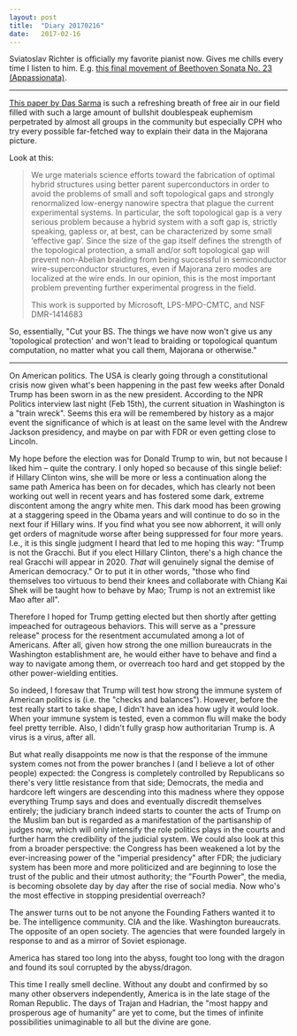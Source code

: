 ```yaml
---
layout: post
title:  "Diary 20170216"
date:   2017-02-16
---
```


Sviatoslav Richter is officially my favorite pianist now. Gives me chills every time I listen to him. E.g. [this final movement of Beethoven Sonata No. 23 (Appassionata)](https://itun.es/us/AsF7x?i=401470629).

---

[This paper by Das Sarma](https://arxiv.org/abs/1702.03976) is such a refreshing breath of free air in our field filled with such a large amount of bullshit doublespeak euphemism perpetrated by almost all groups in the community but especially CPH who try every possible far-fetched way to explain their data in the Majorana picture.

Look at this:

> We urge materials science efforts toward the fabrication of optimal hybrid structures using better parent superconductors in order to avoid the problems of small and soft topological gaps and strongly renormalized low-energy nanowire spectra that plague the current experimental systems. In particular, the soft topological gap is a very serious problem because a hybrid system with a soft gap is, strictly speaking, gapless or, at best, can be characterized by some small ‘effective gap’. Since the size of the gap itself defines the strength of the topological protection, a small and/or soft topological gap will prevent non-Abelian braiding from being successful in semiconductor wire-superconductor structures, even if Majorana zero modes are localized at the wire ends. In our opinion, this is the most important problem preventing further experimental progress in the field.
>
> This work is supported by Microsoft, LPS-MPO-CMTC, and NSF DMR-1414683

So, essentially, "Cut your BS. The things we have now won't give us any 'topological protection' and won't lead to braiding or topological quantum computation, no matter what you call them, Majorana or otherwise."

---

On American politics. The USA is clearly going through a constitutional crisis now given what's been happening in the past few weeks after Donald Trump has been sworn in as the new president. According to the NPR Politics interview last night (Feb 15th), the current situation in Washington is a "train wreck". Seems this era will be remembered by history as a major event the significance of which is at least on the same level with the Andrew Jackson presidency, and maybe on par with FDR or even getting close to Lincoln.

My hope before the election was for Donald Trump to win, but not because I liked him – quite the contrary. I only hoped so because of this single belief: if Hillary Clinton wins, she will be more or less a continuation along the same path America has been on for decades, which has clearly not been working out well in recent years and has fostered some dark, extreme discontent among the angry white men. This dark mood has been growing at a staggering speed in the Obama years and will continue to do so in the next four if Hillary wins. If you find what you see now abhorrent, it will only get orders of magnitude worse after being suppressed for four more years. I.e., it is this single judgment I heard that led to me hoping this way: "Trump is not the Gracchi. But if you elect Hillary Clinton, there's a high chance the real Gracchi will appear in 2020. _That_ will genuinely signal the demise of American democracy." Or to put it in other words, "those who find themselves too virtuous to bend their knees and collaborate with Chiang Kai Shek will be taught how to behave by Mao; Trump is not an extremist like Mao after all". 

Therefore I hoped for Trump getting elected but then shortly after getting impeached for outrageous behaviors. This will serve as a "pressure release" process for the resentment accumulated among a lot of Americans. After all, given how strong the one million bureaucrats in the Washington establishment are, he would either have to behave and find a way to navigate among them, or overreach too hard and get stopped by the other power-wielding entities.

So indeed, I foresaw that Trump will test how strong the immune system of American politics is (i.e. the "checks and balances"). However, before the test really start to take shape, I didn't have an idea how ugly it would look. When your immune system is tested, even a common flu will make the body feel pretty terrible. Also, I didn't fully grasp how authoritarian Trump is. A virus is a virus, after all.

But what really disappoints me now is that the response of the immune system comes not from the power branches I (and I believe a lot of other people) expected: the Congress is completely controlled by Republicans so there's very little resistance from that side; Democrats, the media and hardcore left wingers are descending into this madness where they oppose everything Trump says and does and eventually discredit themselves entirely; the judiciary branch indeed starts to counter the acts of Trump on the Muslim ban but is regarded as a manifestation of the partisanship of judges now, which will only intensify the role politics plays in the courts and further harm the credibility of the judicial system. We could also look at this from a broader perspective: the Congress has been weakened a lot by the ever-increasing power of the "imperial presidency" after FDR; the judiciary system has been more and more politicized and are beginning to lose the trust of the public and their utmost authority; the "Fourth Power", the media, is becoming obsolete day by day after the rise of social media. Now who's the most effective in stopping presidential overreach?

The answer turns out to be not anyone the Founding Fathers wanted it to be. The intelligence community. CIA and the like. Washington bureaucrats. The opposite of an open society. The agencies that were founded largely in response to and as a mirror of Soviet espionage. 

America has stared too long into the abyss, fought too long with the dragon and found its soul corrupted by the abyss/dragon.

This time I really smell decline. Without any doubt and confirmed by so many other observers independently, America is in the late stage of the Roman Republic. The days of Trajan and Hadrian, the "most happy and prosperous age of humanity" are yet to come, but the times of infinite possibilities unimaginable to all but the divine are gone. 








